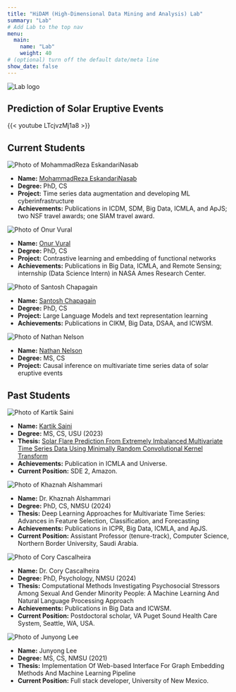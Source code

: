 ```yaml
---
title: "HiDAM (High-Dimensional Data Mining and Analysis) Lab"
summary: "Lab"
# Add Lab to the top nav
menu:
  main:
    name: "Lab"
    weight: 40
# (optional) turn off the default date/meta line
show_date: false
---
```


<!-- Top-centered logo (put logo.png next to this file) -->
<div class="lab-hero">
  <img src="logo.png" alt="Lab logo">
</div>

## Prediction of Solar Eruptive Events

{{< youtube LTcjvzMj1a8 >}}


## Current Students

<div class="lab-list">

  <div class="lab-person">
    <img src="img/reza.jpg" alt="Photo of MohammadReza EskandariNasab" class="lab-pic">
    <div class="lab-person-content">
      <ul>
        <li><strong>Name:</strong> <a href="https://www.linkedin.com/in/samresume/" target="_blank" rel="noopener">MohammadReza EskandariNasab</a></li>
        <li><strong>Degree:</strong> PhD, CS</li>
        <li><strong>Project:</strong> Time series data augmentation and developing ML cyberinfrastructure</li>
        <li><strong>Achievements:</strong> Publications in ICDM, SDM, Big Data, ICMLA, and ApJS; two NSF travel awards; one SIAM travel award.</li>
      </ul>
    </div>
  </div>

  <div class="lab-person">
    <img src="img/onur.jpg" alt="Photo of Onur Vural" class="lab-pic">
    <div class="lab-person-content">
      <ul>
        <li><strong>Name:</strong> <a href="https://www.linkedin.com/in/onur-vural-696706220/" target="_blank" rel="noopener">Onur Vural</a></li>
        <li><strong>Degree:</strong> PhD, CS</li>
        <li><strong>Project:</strong> Contrastive learning and embedding of functional networks</li>
        <li><strong>Achievements:</strong> Publications in Big Data, ICMLA, and Remote Sensing; internship (Data Science Intern) in NASA Ames Research Center.</li>
      </ul>
    </div>
  </div>

  <div class="lab-person">
    <img src="img/santosh.jpg" alt="Photo of Santosh Chapagain" class="lab-pic">
    <div class="lab-person-content">
      <ul>
        <li><strong>Name:</strong> <a href="https://www.linkedin.com/in/s-c7/" target="_blank" rel="noopener">Santosh Chapagain</a></li>
        <li><strong>Degree:</strong> PhD, CS</li>
        <li><strong>Project:</strong> Large Language Models and text representation learning</li>
        <li><strong>Achievements:</strong> Publications in CIKM, Big Data, DSAA, and ICWSM.</li>
      </ul>
    </div>
  </div>

  <div class="lab-person">
    <img src="img/annon.jpg" alt="Photo of Nathan Nelson" class="lab-pic">
    <div class="lab-person-content">
      <ul>
        <li><strong>Name:</strong> <a href="https://www.linkedin.com/in/nwnelson/" target="_blank" rel="noopener">Nathan Nelson</a></li>
        <li><strong>Degree:</strong> MS, CS</li>
        <li><strong>Project:</strong> Causal inference on multivariate time series data of solar eruptive events</li>
      </ul>
    </div>
  </div>

</div>

## Past Students

<div class="lab-list">

  <div class="lab-person">
    <img src="img/kartik.jpg" alt="Photo of Kartik Saini" class="lab-pic">
    <div class="lab-person-content">
      <ul>
        <li><strong>Name:</strong> <a href="https://www.linkedin.com/in/1420kartik/" target="_blank" rel="noopener">Kartik Saini</a></li>
        <li><strong>Degree:</strong> MS, CS, USU (2023)</li>
        <li><strong>Thesis:</strong> <a href="https://digitalcommons.usu.edu/etd2023/88/" target="_blank" rel="noopener">Solar Flare Prediction From Extremely Imbalanced Multivariate Time Series Data Using Minimally Random Convolutional Kernel Transform</a></li>
        <li><strong>Achievements:</strong> Publication in ICMLA and Universe.</li>
        <li><strong>Current Position:</strong> SDE 2, Amazon.</li>
      </ul>
    </div>
  </div>

  <div class="lab-person">
    <img src="img/annon.jpg" alt="Photo of Khaznah Alshammari" class="lab-pic">
    <div class="lab-person-content">
      <ul>
        <li><strong>Name:</strong> Dr. Khaznah Alshammari</li>
        <li><strong>Degree:</strong> PhD, CS, NMSU (2024)</li>
        <li><strong>Thesis:</strong> Deep Learning Approaches for Multivariate Time Series: Advances in Feature Selection, Classification, and Forecasting</li>
        <li><strong>Achievements:</strong> Publications in ICPR, Big Data, ICMLA, and ApJS.</li>
        <li><strong>Current Position:</strong> Assistant Professor (tenure-track), Computer Science, Northern Border University, Saudi Arabia.</li>
      </ul>
    </div>
  </div>

  <div class="lab-person">
    <img src="img/annon.jpg" alt="Photo of Cory Cascalheira" class="lab-pic">
    <div class="lab-person-content">
      <ul>
        <li><strong>Name:</strong> Dr. Cory Cascalheira</li>
        <li><strong>Degree:</strong> PhD, Psychology, NMSU (2024)</li>
        <li><strong>Thesis:</strong> Computational Methods Investigating Psychosocial Stressors Among Sexual And Gender Minority People: A Machine Learning And Natural Language Processing Approach</li>
        <li><strong>Achievements:</strong> Publications in Big Data and ICWSM.</li>
        <li><strong>Current Position:</strong> Postdoctoral scholar, VA Puget Sound Health Care System, Seattle, WA, USA.</li>
      </ul>
    </div>
  </div>

  <div class="lab-person">
    <img src="img/annon.jpg" alt="Photo of Junyong Lee" class="lab-pic">
    <div class="lab-person-content">
      <ul>
        <li><strong>Name:</strong> Junyong Lee</li>
        <li><strong>Degree:</strong> MS, CS, NMSU (2021)</li>
        <li><strong>Thesis:</strong> Implementation Of Web-based Interface For Graph Embedding Methods And Machine Learning Pipeline</li>
        <li><strong>Current Position:</strong> Full stack developer, University of New Mexico.</li>
      </ul>
    </div>
  </div>

</div>
